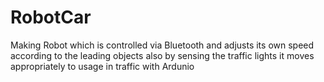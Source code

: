 # RobotCar
Making Robot which is controlled via Bluetooth and adjusts its own speed according to the leading objects also by sensing the traffic lights it moves appropriately  to usage in traffic with Ardunio
